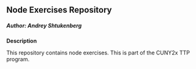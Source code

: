 ## Node Exercises Repository

##### Author: Andrey Shtukenberg

**Description**

This repository contains node exercises. This is part of the CUNY2x TTP program.
